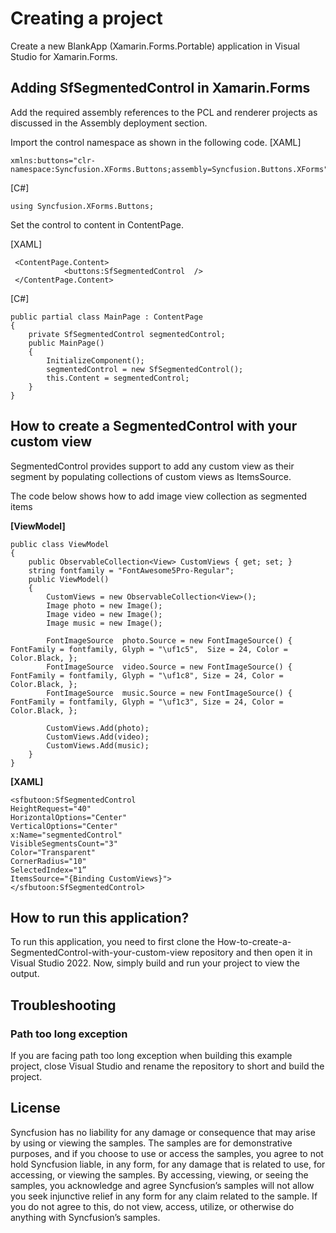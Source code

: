 # Creating a project
Create a new BlankApp (Xamarin.Forms.Portable) application in Visual Studio for Xamarin.Forms.

## Adding SfSegmentedControl in Xamarin.Forms
Add the required assembly references to the PCL and renderer projects as discussed in the Assembly deployment  section.

Import the control namespace as shown in the following code.
[XAML]
```
xmlns:buttons="clr-namespace:Syncfusion.XForms.Buttons;assembly=Syncfusion.Buttons.XForms"
```
[C#]
```
using Syncfusion.XForms.Buttons;
```
Set the control to content in ContentPage.

[XAML]
```
 <ContentPage.Content>
            <buttons:SfSegmentedControl  />
 </ContentPage.Content>
```
[C#]
```
public partial class MainPage : ContentPage
{
    private SfSegmentedControl segmentedControl;
    public MainPage()
    {
        InitializeComponent();
        segmentedControl = new SfSegmentedControl();
        this.Content = segmentedControl;
    }
}
```
## How to create a SegmentedControl with your custom view

SegmentedControl provides support to add any custom view as their segment by populating collections of custom views as ItemsSource.

The code below shows how to add image view collection as segmented items

**[ViewModel]**
    
    public class ViewModel
    {
        public ObservableCollection<View> CustomViews { get; set; }
        string fontfamily = "FontAwesome5Pro-Regular";
        public ViewModel()
        {
            CustomViews = new ObservableCollection<View>();
            Image photo = new Image();
            Image video = new Image();
            Image music = new Image();

            FontImageSource  photo.Source = new FontImageSource() { FontFamily = fontfamily, Glyph = "\uf1c5",  Size = 24, Color = Color.Black, };
            FontImageSource  video.Source = new FontImageSource() { FontFamily = fontfamily, Glyph = "\uf1c8", Size = 24, Color = Color.Black, };
            FontImageSource  music.Source = new FontImageSource() { FontFamily = fontfamily, Glyph = "\uf1c3", Size = 24, Color = Color.Black, };

            CustomViews.Add(photo);
            CustomViews.Add(video);
            CustomViews.Add(music);
        }
    }

**[XAML]**
    
    <sfbutoon:SfSegmentedControl
    HeightRequest="40"
    HorizontalOptions="Center"
    VerticalOptions="Center"
    x:Name="segmentedControl"
    VisibleSegmentsCount="3"
    Color="Transparent"
    CornerRadius="10"
    SelectedIndex="1”
    ItemsSource="{Binding CustomViews}">    
    </sfbutoon:SfSegmentedControl>

 

## How to run this application?

To run this application, you need to first clone the How-to-create-a-SegmentedControl-with-your-custom-view repository and then open it in Visual Studio 2022. Now, simply build and run your project to view the output.

## <a name="troubleshooting"></a>Troubleshooting ##
### Path too long exception
If you are facing path too long exception when building this example project, close Visual Studio and rename the repository to short and build the project.

## License

Syncfusion has no liability for any damage or consequence that may arise by using or viewing the samples. The samples are for demonstrative purposes, and if you choose to use or access the samples, you agree to not hold Syncfusion liable, in any form, for any damage that is related to use, for accessing, or viewing the samples. By accessing, viewing, or seeing the samples, you acknowledge and agree Syncfusion’s samples will not allow you seek injunctive relief in any form for any claim related to the sample. If you do not agree to this, do not view, access, utilize, or otherwise do anything with Syncfusion’s samples.
